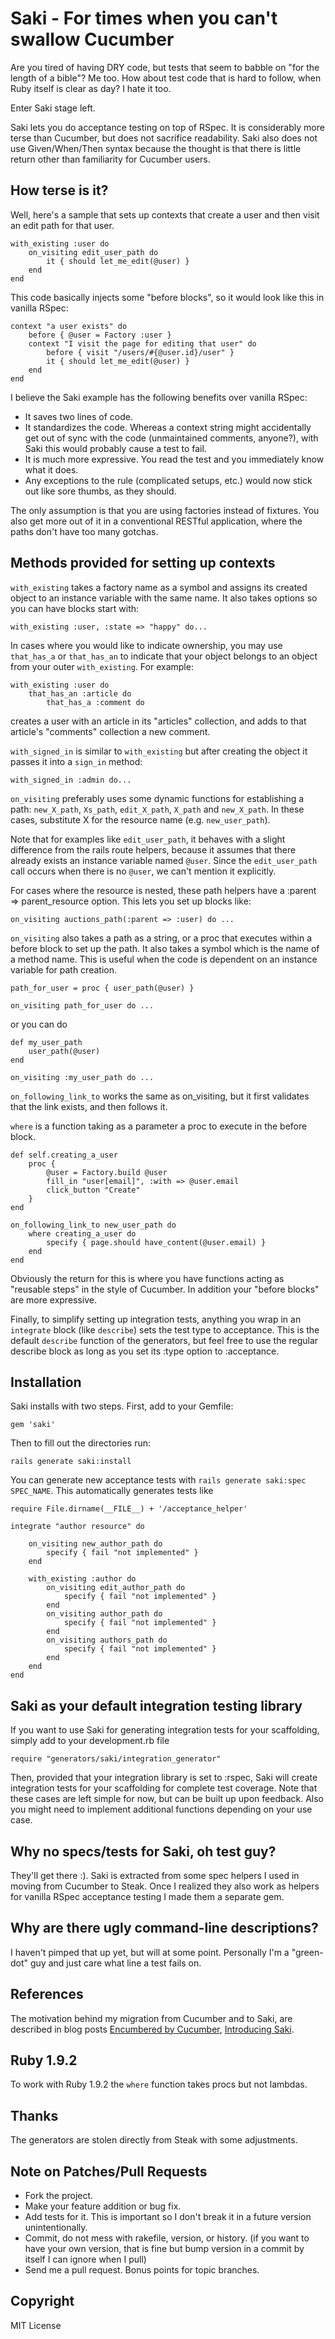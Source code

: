 # Saki - For times when you can't swallow Cucumber

Are you tired of having DRY code, but tests that seem to babble on "for the length of a bible"?  Me too.  How about test code that is hard to follow, when Ruby itself is clear as day?  I hate it too.

Enter Saki stage left.

Saki lets you do acceptance testing on top of RSpec.  It is considerably more terse than Cucumber, but does not sacrifice readability.  Saki also does not use Given/When/Then syntax because the thought is that there is little return other than familiarity for Cucumber users.

## How terse is it?

Well, here's a sample that sets up contexts that create a user and then visit an edit path for that user.

	with_existing :user do
		on_visiting edit_user_path do
			it { should let_me_edit(@user) }
		end
	end

This code basically injects some "before blocks", so it would look like this in vanilla RSpec:

	context "a user exists" do
		before { @user = Factory :user }
		context "I visit the page for editing that user" do
			before { visit "/users/#{@user.id}/user" }
			it { should let_me_edit(@user) }
  		end
	end

I believe the Saki example has the following benefits over vanilla RSpec:

* It saves two lines of code.
* It standardizes the code.  Whereas a context string might accidentally get out of sync with the code (unmaintained comments, anyone?), with Saki this would probably cause a test to fail.
* It is much more expressive.  You read the test and you immediately know what it does.
* Any exceptions to the rule (complicated setups, etc.) would now stick out like sore thumbs, as they should.

The only assumption is that you are using factories instead of fixtures.  You also get more out of it in a conventional RESTful application, where the paths don't have too many gotchas.

## Methods provided for setting up contexts

`with_existing` takes a factory name as a symbol and assigns its created object to an instance variable with the same name.  It also takes options so you can have blocks start with:

    with_existing :user, :state => "happy" do...

In cases where you would like to indicate ownership, you may use `that_has_a` or `that_has_an` to indicate that your object belongs to an object from your outer `with_existing`.  For example:

    with_existing :user do
        that_has_an :article do
            that_has_a :comment do

creates a user with an article in its "articles" collection, and adds to that article's "comments" collection a new comment.           

`with_signed_in` is similar to `with_existing` but after creating the object it passes it into a `sign_in` method:

    with_signed_in :admin do...

`on_visiting` preferably uses some dynamic functions for establishing a path: `new_X_path`, `Xs_path`, `edit_X_path`, `X_path` and `new_X_path`.  In these cases, substitute X for the resource name (e.g. `new_user_path`).  

Note that for examples like `edit_user_path`, it behaves with a slight difference from the rails route helpers, because it assumes that there already exists an instance variable named `@user`.  Since the `edit_user_path` call occurs when there is no `@user`, we can't mention it explicitly.

For cases where the resource is nested, these path helpers have a :parent => parent_resource option.  This lets you set up blocks like:

    on_visiting auctions_path(:parent => :user) do ...

`on_visiting` also takes a path as a string, or a proc that executes within a before block to set up the path.  It also takes a symbol which is the name of a method name.  This is useful when the code is dependent on an instance variable for path creation.

    path_for_user = proc { user_path(@user) }

    on_visiting path_for_user do ...

or you can do

    def my_user_path
        user_path(@user)
    end

    on_visiting :my_user_path do ...

`on_following_link_to` works the same as on_visiting, but it first validates that the link exists, and then follows it.

`where` is a function taking as a parameter a proc to execute in the before block.

    def self.creating_a_user
        proc {
            @user = Factory.build @user
            fill_in "user[email]", :with => @user.email
            click_button "Create"
        }
    end

    on_following_link_to new_user_path do
        where creating_a_user do
            specify { page.should have_content(@user.email) }
        end
    end

Obviously the return for this is where you have functions acting as "reusable steps" in the style of Cucumber.  In addition your "before blocks" are more expressive.

Finally, to simplify setting up integration tests, anything you wrap in an `integrate` block (like `describe`) sets the test type to acceptance. This is the default `describe` function of the generators, but feel free to use the regular describe block as long as you set its :type option to :acceptance.

## Installation

Saki installs with two steps.  First, add to your Gemfile:

    gem 'saki'

Then to fill out the directories run:

    rails generate saki:install

You can generate new acceptance tests with `rails generate saki:spec SPEC_NAME`.  This automatically generates tests like

    require File.dirname(__FILE__) + '/acceptance_helper'

    integrate "author resource" do

        on_visiting new_author_path do
            specify { fail "not implemented" }
        end

        with_existing :author do
            on_visiting edit_author_path do
                specify { fail "not implemented" }
            end
            on_visiting author_path do
                specify { fail "not implemented" }
            end
            on_visiting authors_path do
                specify { fail "not implemented" }
            end
        end
    end

## Saki as your default integration testing library

If you want to use Saki for generating integration tests for your scaffolding, simply add to your development.rb file

    require "generators/saki/integration_generator"

Then, provided that your integration library is set to :rspec, Saki will create integration tests for your scaffolding for complete test coverage.  Note that these cases are left simple for now, but can be built up upon feedback.  Also you might need to implement additional functions depending on your use case.

## Why no specs/tests for Saki, oh test guy?

They'll get there :).  Saki is extracted from some spec helpers I used in moving from Cucumber to Steak.  Once I realized they also work as helpers for vanilla RSpec acceptance testing I made them a separate gem.

## Why are there ugly command-line descriptions?

I haven't pimped that up yet, but will at some point.  Personally I'm a "green-dot" guy and just care what line a test fails on.

## References

The motivation behind my migration from Cucumber and to Saki, are described in blog posts [Encumbered by Cucumber](http://ludicast.com/articles/1), [Introducing Saki](http://ludicast.com/articles/2).

## Ruby 1.9.2

To work with Ruby 1.9.2 the `where` function takes procs but not lambdas.

## Thanks

The generators are stolen directly from Steak with some adjustments.

## Note on Patches/Pull Requests
 
* Fork the project.
* Make your feature addition or bug fix.
* Add tests for it. This is important so I don't break it in a
  future version unintentionally.
* Commit, do not mess with rakefile, version, or history.
  (if you want to have your own version, that is fine but bump version in a commit by itself I can ignore when I pull)
* Send me a pull request. Bonus points for topic branches.

## Copyright

MIT License
